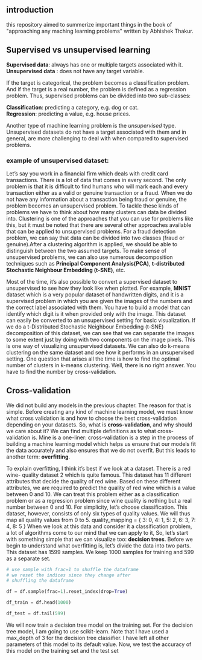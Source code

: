 ## introduction
this repository aimed to summerize important things in the book of "approaching any maching learning problems" written by Abhishek Thakur. 

## Supervised vs unsupervised learning
**Supervised data**: always has one or multiple targets associated with it.<br>
**Unsupervised data** : does not have any target variable.

If the target is categorical, the problem becomes a classification problem. And if the target is a real number, the problem is defined as a regression problem. Thus, supervised problems can be divided into two sub-classes:

**Classification**: predicting a category, e.g. dog or cat.<br>
**Regression**: predicting a value, e.g. house prices.

Another type of machine learning problem is the *unsupervised* type. Unsupervised
datasets do not have a target associated with them and in general, are more
challenging to deal with when compared to supervised problems.
### example of unsupervised dataset: 
Let’s say you work in a financial firm which deals with credit card transactions.
There is a lot of data that comes in every second. The only problem is that it is
difficult to find humans who will mark each and every transaction either as a valid
or genuine transaction or a fraud. When we do not have any information about a
transaction being fraud or genuine, the problem becomes an unsupervised problem.
To tackle these kinds of problems we have to think about how many clusters can
data be divided into. Clustering is one of the approaches that you can use for
problems like this, but it must be noted that there are several other approaches
available that can be applied to unsupervised problems. For a fraud detection
problem, we can say that data can be divided into two classes (fraud or genuine).After a
clustering algorithm is applied, we should be able to distinguish between the two
assumed targets. To make sense of unsupervised problems, we can also use
numerous decomposition techniques such as **Principal Component Analysis(PCA)**, **t-distributed Stochastic Neighbour Embedding (t-SNE)**, etc.

Most of the time, it’s also possible to convert a supervised dataset to unsupervised
to see how they look like when plotted. For example, **MNIST** dataset which is a very popular dataset of handwritten digits, and it is a supervised problem in which you are given the images of the numbers and the correct label associated with them. You have to build a model that can identify which digit is it when provided only with the image. This dataset can easily be converted to an unsupervised setting for basic visualization. If we do a t-Distributed Stochastic Neighbour Embedding (t-SNE) decomposition of this dataset, we can see that we can separate the images to some extent just by doing with two components on the image pixels. This is one way of visualizing unsupervised datasets. We can also do k-means clustering on the same dataset and see how it performs in an unsupervised setting. One question that arises all the time is how to find the optimal number of clusters in k-means clustering. Well, there is no right answer. You have to find the number by cross-validation.

## Cross-validation
We did not build any models in the previous chapter. The reason for that is simple.
Before creating any kind of machine learning model, we must know what cross validation is and how to choose the best cross-validation depending on your datasets.
So, what is **cross-validation**, and why should we care about it?
We can find multiple definitions as to what cross-validation is. Mine is a one-liner:
cross-validation is a step in the process of building a machine learning model which
helps us ensure that our models fit the data accurately and also ensures that we do
not overfit. But this leads to another term: **overfitting**.

To explain overfitting, I think it’s best if we look at a dataset. There is a red wine-
quality dataset 2 which is quite famous. This dataset has 11 different attributes that
decide the quality of red wine. Based on these different attributes, we are required to predict the quality of red wine which is a value between 0 and 10.
We can treat this problem either as a classification problem or as a regression
problem since wine quality is nothing but a real number between 0 and 10. For
simplicity, let’s choose classification. This dataset, however, consists of only six
types of quality values. We will thus map all quality values from 0 to 5.
quality_mapping = {
3: 0,
4: 1,
5: 2,
6: 3,
7: 4,
8: 5
}
When we look at this data and consider it a classification problem, a lot of
algorithms come to our mind that we can apply to it, So, let’s start with something simple that we can visualize too: **decision trees**.
Before we begin to understand what overfitting is, let’s divide the data into two
parts. This dataset has 1599 samples. We keep 1000 samples for training and 599
as a separate set. 

```python
# use sample with frac=1 to shuffle the dataframe
# we reset the indices since they change after
# shuffling the dataframe

df = df.sample(frac=1).reset_index(drop=True)

df_train = df.head(1000)

df_test = df.tail(599)
```

We will now train a decision tree model on the training set. For the decision tree model, I am going to use scikit-learn.
Note that I have used a max_depth of 3 for the decision tree classifier. I have left
all other parameters of this model to its default value.
Now, we test the accuracy of this model on the training set and the test set